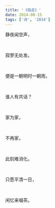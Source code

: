 ```yaml
---
title: '《临走》'
date: 2014-08-15
tags: ['诗', '2014']
---
```

静夜闻空声，

<br/>

寂寥无处发。

<br/>

便是一朝明时一朝雨，

<br/>

谁人有共话？

<br/>

家为家，

<br/>

不再家，

<br/>

此刻难消化。

<br/>

只愿平清一日，

<br/>

闲忆来啜茶。

<br/>

